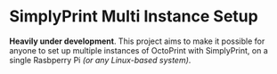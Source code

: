 # SimplyPrint Multi Instance Setup
**Heavily under development**. This project aims to make it possible for anyone to set up multiple instances of OctoPrint with SimplyPrint, on a single Rasbperry Pi _(or any Linux-based system)_.

